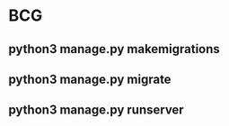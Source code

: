 
# BCG

## python3 manage.py makemigrations

## python3 manage.py migrate

## python3 manage.py runserver
